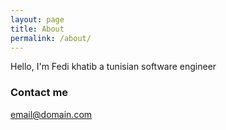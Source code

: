 ```yaml
---
layout: page
title: About
permalink: /about/
---
```


Hello, I'm Fedi khatib a tunisian software engineer 

### Contact me

[email@domain.com](mailto:email@domain.com)
